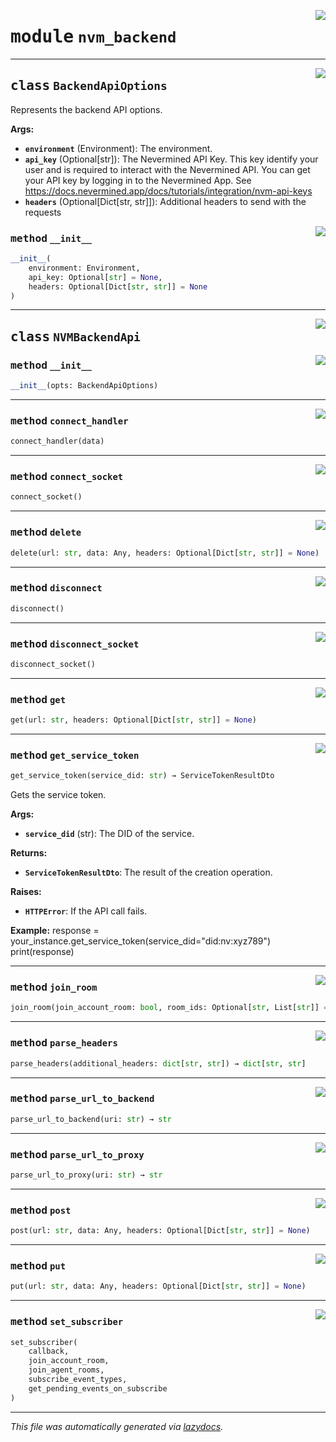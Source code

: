<!-- markdownlint-disable -->

<a href="https://github.com/nevermined-io/payments-py/blob/main/payments_py/nvm_backend.py#L0"><img align="right" style="float:right;" src="https://img.shields.io/badge/-source-cccccc?style=flat-square"></a>

# <kbd>module</kbd> `nvm_backend`






---

<a href="https://github.com/nevermined-io/payments-py/blob/main/payments_py/nvm_backend.py#L13"><img align="right" style="float:right;" src="https://img.shields.io/badge/-source-cccccc?style=flat-square"></a>

## <kbd>class</kbd> `BackendApiOptions`
Represents the backend API options. 



**Args:**
 
 - <b>`environment`</b> (Environment):  The environment. 
 - <b>`api_key`</b> (Optional[str]):  The Nevermined API Key. This key identify your user and is required to interact with the Nevermined API. You can get your API key by logging in to the Nevermined App. See https://docs.nevermined.app/docs/tutorials/integration/nvm-api-keys 
 - <b>`headers`</b> (Optional[Dict[str, str]]):  Additional headers to send with the requests 

<a href="https://github.com/nevermined-io/payments-py/blob/main/payments_py/nvm_backend.py#L22"><img align="right" style="float:right;" src="https://img.shields.io/badge/-source-cccccc?style=flat-square"></a>

### <kbd>method</kbd> `__init__`

```python
__init__(
    environment: Environment,
    api_key: Optional[str] = None,
    headers: Optional[Dict[str, str]] = None
)
```









---

<a href="https://github.com/nevermined-io/payments-py/blob/main/payments_py/nvm_backend.py#L34"><img align="right" style="float:right;" src="https://img.shields.io/badge/-source-cccccc?style=flat-square"></a>

## <kbd>class</kbd> `NVMBackendApi`




<a href="https://github.com/nevermined-io/payments-py/blob/main/payments_py/nvm_backend.py#L35"><img align="right" style="float:right;" src="https://img.shields.io/badge/-source-cccccc?style=flat-square"></a>

### <kbd>method</kbd> `__init__`

```python
__init__(opts: BackendApiOptions)
```








---

<a href="https://github.com/nevermined-io/payments-py/blob/main/payments_py/nvm_backend.py#L104"><img align="right" style="float:right;" src="https://img.shields.io/badge/-source-cccccc?style=flat-square"></a>

### <kbd>method</kbd> `connect_handler`

```python
connect_handler(data)
```





---

<a href="https://github.com/nevermined-io/payments-py/blob/main/payments_py/nvm_backend.py#L81"><img align="right" style="float:right;" src="https://img.shields.io/badge/-source-cccccc?style=flat-square"></a>

### <kbd>method</kbd> `connect_socket`

```python
connect_socket()
```





---

<a href="https://github.com/nevermined-io/payments-py/blob/main/payments_py/nvm_backend.py#L192"><img align="right" style="float:right;" src="https://img.shields.io/badge/-source-cccccc?style=flat-square"></a>

### <kbd>method</kbd> `delete`

```python
delete(url: str, data: Any, headers: Optional[Dict[str, str]] = None)
```





---

<a href="https://github.com/nevermined-io/payments-py/blob/main/payments_py/nvm_backend.py#L150"><img align="right" style="float:right;" src="https://img.shields.io/badge/-source-cccccc?style=flat-square"></a>

### <kbd>method</kbd> `disconnect`

```python
disconnect()
```





---

<a href="https://github.com/nevermined-io/payments-py/blob/main/payments_py/nvm_backend.py#L100"><img align="right" style="float:right;" src="https://img.shields.io/badge/-source-cccccc?style=flat-square"></a>

### <kbd>method</kbd> `disconnect_socket`

```python
disconnect_socket()
```





---

<a href="https://github.com/nevermined-io/payments-py/blob/main/payments_py/nvm_backend.py#L166"><img align="right" style="float:right;" src="https://img.shields.io/badge/-source-cccccc?style=flat-square"></a>

### <kbd>method</kbd> `get`

```python
get(url: str, headers: Optional[Dict[str, str]] = None)
```





---

<a href="https://github.com/nevermined-io/payments-py/blob/main/payments_py/nvm_backend.py#L200"><img align="right" style="float:right;" src="https://img.shields.io/badge/-source-cccccc?style=flat-square"></a>

### <kbd>method</kbd> `get_service_token`

```python
get_service_token(service_did: str) → ServiceTokenResultDto
```

Gets the service token. 



**Args:**
 
 - <b>`service_did`</b> (str):  The DID of the service. 



**Returns:**
 
 - <b>`ServiceTokenResultDto`</b>:  The result of the creation operation. 



**Raises:**
 
 - <b>`HTTPError`</b>:  If the API call fails. 



**Example:**
 response = your_instance.get_service_token(service_did="did:nv:xyz789") print(response) 

---

<a href="https://github.com/nevermined-io/payments-py/blob/main/payments_py/nvm_backend.py#L138"><img align="right" style="float:right;" src="https://img.shields.io/badge/-source-cccccc?style=flat-square"></a>

### <kbd>method</kbd> `join_room`

```python
join_room(join_account_room: bool, room_ids: Optional[str, List[str]] = None)
```





---

<a href="https://github.com/nevermined-io/payments-py/blob/main/payments_py/nvm_backend.py#L160"><img align="right" style="float:right;" src="https://img.shields.io/badge/-source-cccccc?style=flat-square"></a>

### <kbd>method</kbd> `parse_headers`

```python
parse_headers(additional_headers: dict[str, str]) → dict[str, str]
```





---

<a href="https://github.com/nevermined-io/payments-py/blob/main/payments_py/nvm_backend.py#L157"><img align="right" style="float:right;" src="https://img.shields.io/badge/-source-cccccc?style=flat-square"></a>

### <kbd>method</kbd> `parse_url_to_backend`

```python
parse_url_to_backend(uri: str) → str
```





---

<a href="https://github.com/nevermined-io/payments-py/blob/main/payments_py/nvm_backend.py#L154"><img align="right" style="float:right;" src="https://img.shields.io/badge/-source-cccccc?style=flat-square"></a>

### <kbd>method</kbd> `parse_url_to_proxy`

```python
parse_url_to_proxy(uri: str) → str
```





---

<a href="https://github.com/nevermined-io/payments-py/blob/main/payments_py/nvm_backend.py#L175"><img align="right" style="float:right;" src="https://img.shields.io/badge/-source-cccccc?style=flat-square"></a>

### <kbd>method</kbd> `post`

```python
post(url: str, data: Any, headers: Optional[Dict[str, str]] = None)
```





---

<a href="https://github.com/nevermined-io/payments-py/blob/main/payments_py/nvm_backend.py#L184"><img align="right" style="float:right;" src="https://img.shields.io/badge/-source-cccccc?style=flat-square"></a>

### <kbd>method</kbd> `put`

```python
put(url: str, data: Any, headers: Optional[Dict[str, str]] = None)
```





---

<a href="https://github.com/nevermined-io/payments-py/blob/main/payments_py/nvm_backend.py#L73"><img align="right" style="float:right;" src="https://img.shields.io/badge/-source-cccccc?style=flat-square"></a>

### <kbd>method</kbd> `set_subscriber`

```python
set_subscriber(
    callback,
    join_account_room,
    join_agent_rooms,
    subscribe_event_types,
    get_pending_events_on_subscribe
)
```








---

_This file was automatically generated via [lazydocs](https://github.com/ml-tooling/lazydocs)._
